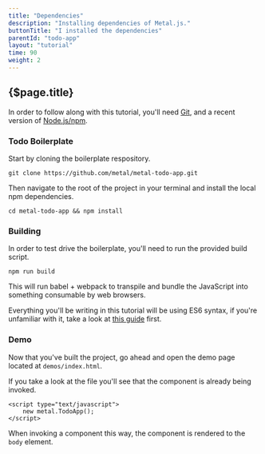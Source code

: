 ```yaml
---
title: "Dependencies"
description: "Installing dependencies of Metal.js."
buttonTitle: "I installed the dependencies"
parentId: "todo-app"
layout: "tutorial"
time: 90
weight: 2
---
```


## {$page.title}

In order to follow along with this tutorial, you'll need [Git](https://git-scm.com/), and
a recent version of [Node.js/npm](https://nodejs.org/).

### Todo Boilerplate

Start by cloning the boilerplate respository.

```text/x-sh
git clone https://github.com/metal/metal-todo-app.git
```

Then navigate to the root of the project in your terminal and install the local
npm dependencies.

```text/x-sh
cd metal-todo-app && npm install
```

### Building

In order to test drive the boilerplate, you'll need to run the provided build
script.

```text/x-sh
npm run build
```

This will run babel + webpack to transpile and bundle the JavaScript into
something consumable by web browsers.

Everything you'll be writing in this tutorial will be using ES6 syntax, if
you're unfamiliar with it, take a look at [this guide](#) first.

### Demo

Now that you've built the project, go ahead and open the demo page located
at `demos/index.html`.

If you take a look at the file you'll see that the component is already being
invoked.

```text/xml
<script type="text/javascript">
	new metal.TodoApp();
</script>
```

When invoking a component this way, the component is rendered to the `body` element.
